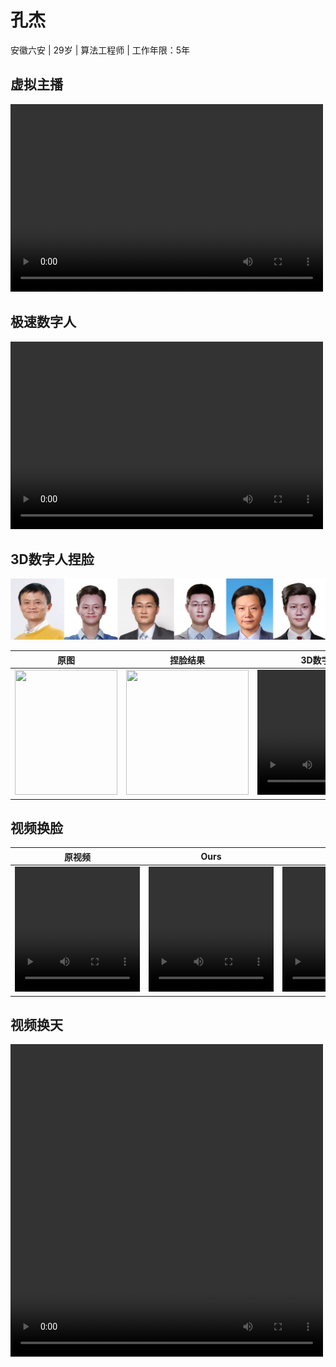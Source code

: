 # 孔杰
安徽六安 | 29岁 | 算法工程师 | 工作年限：5年
## 虚拟主播
<video src="https://user-images.githubusercontent.com/26479528/232692446-7381bd99-489a-413e-897e-36744fdcb298.mp4" controls="controls" width="500" height="300">您的浏览器不支持播放该视频！</video>

## 极速数字人
<video src="https://user-images.githubusercontent.com/26479528/232521913-4de176cf-6e49-46aa-8704-88894a835972.mp4" controls="controls" width="500" height="300">您的浏览器不支持播放该视频！</video>

## 3D数字人捏脸
![](makeup_face_demo.png)

|原图                |捏脸结果            |3D数字人              |
|:----------------: |:--------------: | :--------------------: |
|<img src=https://user-images.githubusercontent.com/26479528/232727624-e39e17b6-aab5-4551-b5ef-769bc32a9c10.jpg width=164 height=200 />|<img src=https://user-images.githubusercontent.com/26479528/232728727-04cb7d76-5b4a-4c88-86c6-86c8876d8d3f.png width=196 height=200 />|<video src="https://user-images.githubusercontent.com/26479528/232726089-69f5563d-05d4-4594-819a-8a3fdbbfc9d4.mp4" controls="controls" width="200" height="200">您的浏览器不支持播放该视频！</video>|

## 视频换脸
|原视频              |Ours           |SimSwap            |
|:----------------: |:----------------: | :----------------: |
|<video src="https://user-images.githubusercontent.com/26479528/232732081-4a2bc53d-633c-48b6-b161-6efcc8fce4be.mp4" controls="controls" width="200" height="200">您的浏览器不支持播放该视频！</video>|<video src="https://user-images.githubusercontent.com/26479528/232732266-31bb8200-fc60-4bb9-84b3-6a6c81aed900.mp4" controls="controls" width="200" height="200">您的浏览器不支持播放该视频！</video>|<video src="https://user-images.githubusercontent.com/26479528/232732414-a1cbdc85-47f9-4b8a-bf22-1ebee3c33c41.mp4" controls="controls" width="200" height="200">您的浏览器不支持播放该视频！</video>|


## 视频换天

<video src="https://user-images.githubusercontent.com/26479528/232736015-10aa39e4-5c6f-4c4b-a6c1-7b32f5d84bfd.mp4" controls="controls" width="500" height="500">您的浏览器不支持播放该视频！</video>
